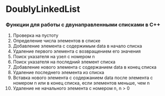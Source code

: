 # DoublyLinkedList
### Функции для работы с двунаправленными списками в C++
1. Проверка на пустоту
2. Определение числа элементов в списке
3. Добавление элемента с содержимым data в начало списка
4. Удаление первого элемента с возвращением его значения
5. Поиск указателя на узел с номером n
6. Поиск указателя на последний элемент списка
7. Добавление нового элемента с содержанием data в конец списка
8. Удаление последнего элемента из списка
9. Вставка нового элемента с содержанием data после элемента с номером n или в конец списка, если элементов меньше, чем n
10. Удаление не начального элемента с номером n, n > 0

